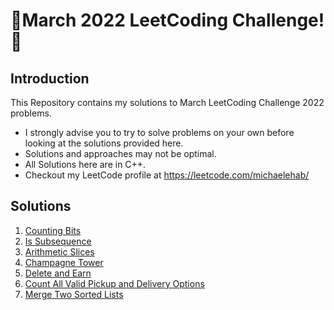 # 🏅March 2022 LeetCoding Challenge! 🏅
## Introduction
This Repository contains my solutions to March LeetCoding Challenge 2022 problems.
* I strongly advise you to try to solve problems on your own before looking at the solutions provided here.
* Solutions and approaches may not be optimal.
* All Solutions here are in C++.
* Checkout my LeetCode profile at https://leetcode.com/michaelehab/

## Solutions
1. <a href="https://github.com/michaelehab/LeetCode-March-Challenge-2022/blob/main/338.Counting-Bits.cpp">Counting Bits</a>
2. <a href="https://github.com/michaelehab/LeetCode-March-Challenge-2022/blob/main/392.Is-Subsequence.cpp">Is Subsequence</a>
3. <a href="https://github.com/michaelehab/LeetCode-March-Challenge-2022/blob/main/413.Arithmetic-Slices.cpp">Arithmetic Slices</a>
4. <a href="https://github.com/michaelehab/LeetCode-March-Challenge-2022/blob/main/799.Champagne-Tower.cpp">Champagne Tower</a>
5. <a href="https://github.com/michaelehab/LeetCode-March-Challenge-2022/blob/main/740.Delete-and-Earn.cpp">Delete and Earn</a>
6. <a href="https://github.com/michaelehab/LeetCode-March-Challenge-2022/blob/main/1359.Count-All-Valid-Pickup-and-Delivery-Options.cpp">Count All Valid Pickup and Delivery Options</a>
7. <a href="https://github.com/michaelehab/LeetCode-March-Challenge-2022/blob/main/21.Merge-Two-Sorted-Lists.cpp">Merge Two Sorted Lists</a>
